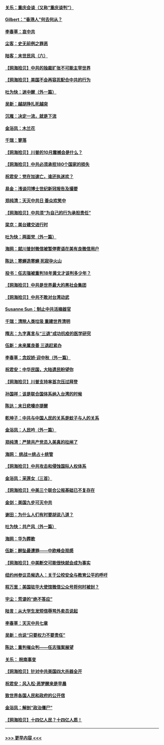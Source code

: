 #### [关乐：重庆会谈（又称“重庆谈判”）](../pages/nsc993/n12437525.md?t=09291551) 
#### [Gilbert：“香港人”何去何从？](../pages/nsc993/n12435894.md?t=09291551) 
#### [李春草：哀中共](../pages/nsc993/n12435874.md?t=09291551) 
#### [尘客：史无前例之罪恶](../pages/nsc993/n12435762.md?t=09291551) 
#### [陆客：末世民风（六）](../pages/nsc993/n12435354.md?t=09291551) 
#### [【网海拾贝】中共的独裁扩张不可能主宰世界](../pages/nsc993/n12435151.md?t=09291551) 
#### [【网海拾贝】美国不会再容忍配合中共的行为](../pages/nsc993/n12433808.md?t=09291551) 
#### [吐为快：迷中醒（外一篇）](../pages/nsc993/n12433585.md?t=09291551) 
#### [吴新：越胡挣扎死越突](../pages/nsc993/n12433562.md?t=09291551) 
#### [沉雁：决定一流，就是下流](../pages/nsc993/n12432128.md?t=09291551) 
#### [金浴凤：木兰花](../pages/nsc993/n12432124.md?t=09291551) 
#### [千瑞：寥落](../pages/nsc993/n12432071.md?t=09291551) 
#### [【网海拾贝】川普的10月震撼会是什么？](../pages/nsc993/n12431624.md?t=09291551) 
#### [【网海拾贝】中共必须承担180个国家的损失](../pages/nsc993/n12428893.md?t=09291551) 
#### [祝君安：党在加速亡，谁还执迷欢？](../pages/nsc993/n12428652.md?t=09291551) 
#### [易金：浅谈闫博士世纪新冠报告及撮要](../pages/nsc993/n12426822.md?t=09291551) 
#### [郑纯清：天灭中共日 善众欢笑中](../pages/nsc993/n12426784.md?t=09291551) 
#### [【网海拾贝】中共须“为自己的行为承担责任”](../pages/nsc993/n12426067.md?t=09291551) 
#### [梁京：美台建交进行时](../pages/nsc993/n12424066.md?t=09291551) 
#### [吐为快：两面党（外一篇）](../pages/nsc993/n12424043.md?t=09291551) 
#### [海网：就川普封微信被暂停寄语在美有良微信用户](../pages/nsc993/n12424021.md?t=09291551) 
#### [陈达：寒蝉造寒蝉 死寂孕火山](../pages/nsc993/n12423958.md?t=09291551) 
#### [投书：任志强被重判18年黄文才该判多少年？](../pages/nsc993/n12423672.md?t=09291551) 
#### [【网海拾贝】中共是世界最大的黑社会集团](../pages/nsc993/n12423543.md?t=09291551) 
#### [【网海拾贝】中共不敢对台湾动武](../pages/nsc993/n12421418.md?t=09291551) 
#### [Susanne Sun：制止中共活摘器官](../pages/nsc993/n12419654.md?t=09291551) 
#### [千瑞：清除人类垃圾 重建世界清明](../pages/nsc993/n12419414.md?t=09291551) 
#### [隋志：九字真言与“三退”成功抗疫的医学研究](../pages/nsc993/n12419248.md?t=09291551) 
#### [伍新：未来属良善 三退赶紧办](../pages/nsc993/n12418496.md?t=09291551) 
#### [李春草：念奴娇·迎中秋（外一篇）](../pages/nsc993/n12418465.md?t=09291551) 
#### [祝君安：中华民国，大陆遗民盼望你](../pages/nsc993/n12418089.md?t=09291551) 
#### [【网海拾贝】川普支持率首次压过拜登](../pages/nsc993/n12418050.md?t=09291551) 
#### [孙国祥：该是联合国体系纳入台湾的时候](../pages/nsc993/n12417369.md?t=09291551) 
#### [陈达：末日悲嚎亦提醒](../pages/nsc993/n12416736.md?t=09291551) 
#### [乾坤子：中共与中国人民的关系是蚊子与人的关系](../pages/nsc993/n12416632.md?t=09291551) 
#### [金浴凤：人民吟（外一篇）](../pages/nsc993/n12416567.md?t=09291551) 
#### [郑纯清：严禁共产党员入美真的拉闸了](../pages/nsc993/n12416550.md?t=09291551) 
#### [海网： 统战＝统占＋统管](../pages/nsc993/n12416404.md?t=09291551) 
#### [【网海拾贝】中共攻击和侵蚀国际人权体系](../pages/nsc993/n12416250.md?t=09291551) 
#### [金浴凤：采莲女（三首）](../pages/nsc993/n12415517.md?t=09291551) 
#### [【网海拾贝】中美三个联合公报基础已不复存在](../pages/nsc993/n12415054.md?t=09291551) 
#### [金剑：美国九步可灭中共](../pages/nsc993/n12413183.md?t=09291551) 
#### [谢田：为什么人们有时要胡说八道？](../pages/nsc993/n12411861.md?t=09291551) 
#### [吐为快：共产风（外一篇）](../pages/nsc993/n12411761.md?t=09291551) 
#### [海网：华为葬歌](../pages/nsc993/n12410381.md?t=09291551) 
#### [伍新：醉坠最遭罪——中欧峰会观感](../pages/nsc993/n12410364.md?t=09291551) 
#### [【网海拾贝】中美断交可能很快就会成为事实](../pages/nsc993/n12409495.md?t=09291551) 
#### [纽约州参议员候选人：关于公校安全与教育公平的呼吁](../pages/nsc993/n12409228.md?t=09291551) 
#### [程万里：美国驻华大使馆微信公众号将何时被封？](../pages/nsc993/n12407397.md?t=09291551) 
#### [宇尘：荒谬的“绝不答应”](../pages/nsc993/n12407360.md?t=09291551) 
#### [陆言：从大学生发短信辱骂外卖员说起](../pages/nsc993/n12407285.md?t=09291551) 
#### [李春草：天灭中共七章](../pages/nsc993/n12406988.md?t=09291551) 
#### [吴新：也说“只要权力不要责任”](../pages/nsc993/n12406966.md?t=09291551) 
#### [陈达：重判催众判——任志强案展望](../pages/nsc993/n12404540.md?t=09291551) 
#### [关乐： 皖南事变](../pages/nsc993/n12404288.md?t=09291551) 
#### [【网海拾贝】针对中共美国四大杀器全开](../pages/nsc993/n12404172.md?t=09291551) 
#### [祝君安：风入松‧恶梦醒来是早晨](../pages/nsc993/n12401953.md?t=09291551) 
#### [致世界各国人民和政府的公开信](../pages/nsc993/n12401824.md?t=09291551) 
#### [金浴凤：解剖“政治僵尸”](../pages/nsc993/n12401808.md?t=09291551) 
#### [【网海拾贝】十四亿人民？十四亿人质！](../pages/nsc993/n12401708.md?t=09291551) 

----
#### [ >>> 更早内容 <<< ](../indexes/nsc993-earlier.md)
